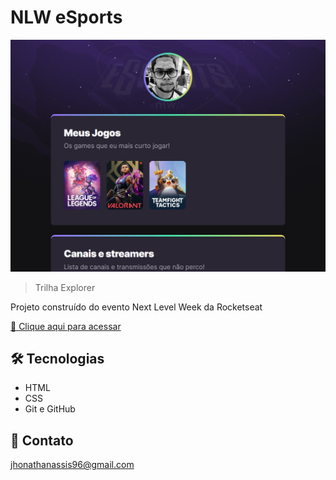 # NLW eSports 

![preview](./.GitHub/preview.png)

>Trilha Explorer

Projeto construído do evento Next Level Week da Rocketseat

[🔗 Clique aqui para acessar](https://jtassis.github.io/nlw-sports-explorer/)

## 🛠️ Tecnologias

- HTML
- CSS
- Git e GitHub

## 📒 Contato

jhonathanassis96@gmail.com